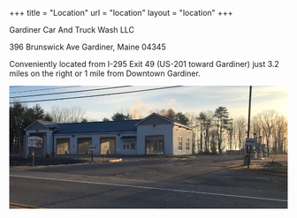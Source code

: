 +++ 
title = "Location" 
url = "location"
layout = "location"
+++

Gardiner Car And Truck Wash LLC

396 Brunswick Ave
Gardiner, Maine 04345

Conveniently located from I-295 Exit 49 (US-201 toward Gardiner) just 3.2 miles on the right or 1 mile from Downtown Gardiner.

![Building at sunset](images/building.jpg)
